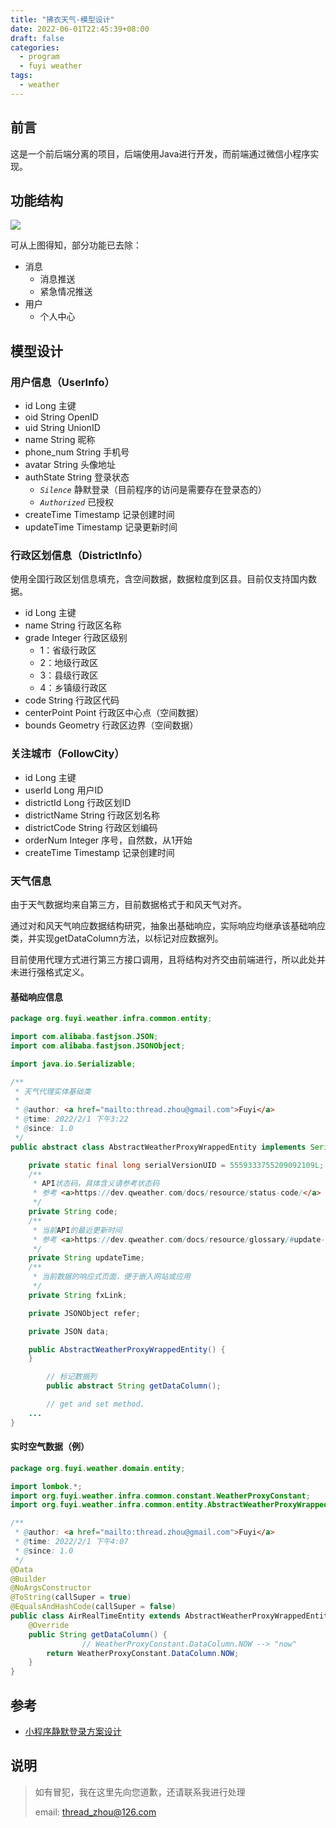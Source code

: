 ```yaml
---
title: "拂衣天气-模型设计"
date: 2022-06-01T22:45:39+08:00
draft: false
categories: 
  - program
  - fuyi weather
tags: 
  - weather
---
```


## 前言

这是一个前后端分离的项目，后端使用Java进行开发，而前端通过微信小程序实现。

## 功能结构

![](http://img.zhoujian.site/knowledge-base/fuyi-weather/天气小程序功能架构.png)

<!-- more -->

可从上图得知，部分功能已去除：

- 消息
    - 消息推送
    - 紧急情况推送
- 用户
    - 个人中心

## 模型设计

### 用户信息（UserInfo）

- id Long 主键
- oid String OpenID
- uid String UnionID
- name String 昵称
- phone_num String 手机号
- avatar String 头像地址
- authState String 登录状态
    - *`Silence`* 静默登录（目前程序的访问是需要存在登录态的）
    - *`Authorized`* 已授权
- createTime Timestamp 记录创建时间
- updateTime Timestamp 记录更新时间

### 行政区划信息（DistrictInfo）

使用全国行政区划信息填充，含空间数据，数据粒度到区县。目前仅支持国内数据。

- id Long 主键
- name String 行政区名称
- grade Integer 行政区级别
    - 1：省级行政区
    - 2：地级行政区
    - 3：县级行政区
    - 4：乡镇级行政区
- code String 行政区代码
- centerPoint Point 行政区中心点（空间数据）
- bounds Geometry 行政区边界（空间数据）

### 关注城市（FollowCity）

- id Long 主键
- userId Long 用户ID
- districtId Long 行政区划ID
- districtName String 行政区划名称
- districtCode String 行政区划编码
- orderNum Integer 序号，自然数，从1开始
- createTime Timestamp 记录创建时间

### 天气信息

由于天气数据均来自第三方，目前数据格式于和风天气对齐。

通过对和风天气响应数据结构研究，抽象出基础响应，实际响应均继承该基础响应类，并实现getDataColumn方法，以标记对应数据列。

目前使用代理方式进行第三方接口调用，且将结构对齐交由前端进行，所以此处并未进行强格式定义。

#### 基础响应信息

```java
package org.fuyi.weather.infra.common.entity;

import com.alibaba.fastjson.JSON;
import com.alibaba.fastjson.JSONObject;

import java.io.Serializable;

/**
 * 天气代理实体基础类
 *
 * @author: <a href="mailto:thread.zhou@gmail.com">Fuyi</a>
 * @time: 2022/2/1 下午3:22
 * @since: 1.0
 */
public abstract class AbstractWeatherProxyWrappedEntity implements Serializable {

    private static final long serialVersionUID = 5559333755209092109L;
    /**
     * API状态码，具体含义请参考状态码
     * 参考 <a>https://dev.qweather.com/docs/resource/status-code/</a>
     */
    private String code;
    /**
     * 当前API的最近更新时间
     * 参考 <a>https://dev.qweather.com/docs/resource/glossary/#update-time</a>
     */
    private String updateTime;
    /**
     * 当前数据的响应式页面，便于嵌入网站或应用
     */
    private String fxLink;

    private JSONObject refer;

    private JSON data;

    public AbstractWeatherProxyWrappedEntity() {
    }

		// 标记数据列
		public abstract String getDataColumn();

		// get and set method.
    ...
}
```

#### 实时空气数据（例）

```java
package org.fuyi.weather.domain.entity;

import lombok.*;
import org.fuyi.weather.infra.common.constant.WeatherProxyConstant;
import org.fuyi.weather.infra.common.entity.AbstractWeatherProxyWrappedEntity;

/**
 * @author: <a href="mailto:thread.zhou@gmail.com">Fuyi</a>
 * @time: 2022/2/1 下午4:07
 * @since: 1.0
 */
@Data
@Builder
@NoArgsConstructor
@ToString(callSuper = true)
@EqualsAndHashCode(callSuper = false)
public class AirRealTimeEntity extends AbstractWeatherProxyWrappedEntity {
    @Override
    public String getDataColumn() {
				// WeatherProxyConstant.DataColumn.NOW --> "now"
        return WeatherProxyConstant.DataColumn.NOW;
    }
}
```

## 参考

- [小程序静默登录方案设计](https://juejin.cn/post/6933082931653148680)

## 说明

> 如有冒犯，我在这里先向您道歉，还请联系我进行处理
> 
> email: thread_zhou@126.com